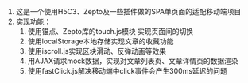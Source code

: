 1. 这是一个使用H5C3、Zepto及一些插件做的SPA单页面的适配移动端项目
2. 实现功能：
   1. 使用锚点、Zepto库的touch.js模块 实现页面间的切换
   2. 使用localStorage本地存储实现文章的收藏功能
   3. 使用iscroll.js实现区块滑动、反弹动画等效果
   4. 用AJAX请求mock数据，实现对文章列表页、文章详情页的数据渲染
   5. 使用fastClick.js解决移动端中click事件会产生300ms延迟的问题
